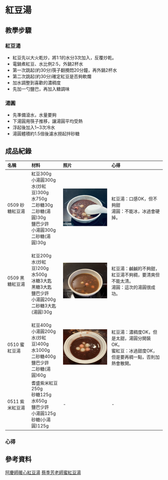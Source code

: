 # 紅豆湯

## 教學步驟
### 紅豆湯
- 紅豆先以大火乾炒，將1:1的水分3次加入，反覆炒乾。
- 電鍋煮紅豆、水比例2:5，外鍋2杯水
- 第一次跳起(約30分)筷子翻攪悶20分鐘，再外鍋2杯水
- 第二次跳起(約30分)確定紅豆是否夠軟爛
- 加水調整到喜歡的濃稠度
- 先加一勺鹽巴，再加入糖調味

### 湯圓
- 先準備滾水，水量要夠
- 下湯圓用筷子推移，讓湯圓平均受熱
- 浮起後加入1~3次冷水
- 湯圓體積約1.5倍後濾水撈起拌砂糖

## 成品紀錄
| 名稱            | 材料                                                                                                                            | 照片                                          | 心得                                                                                               |
| :-------------- | :------------------------------------------------------------------------------------------------------------------------------ | :-------------------------------------------- | :------------------------------------------------------------------------------------------------- |
| 0509 砂糖紅豆湯 | 紅豆300g<br>小湯圓300g<br>水(炒紅豆)300g<br>水750g<br>二砂糖30g<br>二砂糖(湯圓)30g<br>鹽巴少許<br>小湯圓300g<br>二砂糖(湯圓)30g | ![](./image/Snipaste_2024-05-12_15-14-44.png) | 紅豆湯：口感OK，但不夠甜<br>湯圓：不能冰，冰過會硬掉。                                             |
| 0509 黑糖紅豆湯 | <br>紅豆200g<br>水(炒紅豆)200g<br>水500g<br>冰糖3大匙<br>黑糖3大匙<br>鹽巴少許<br>小湯圓200g<br>二砂糖3大匙(湯圓)30g            | ![](./image/Snipaste_2024-05-12_15-14-52.png) | 紅豆湯：鹹鹹的不夠甜，紅豆湯不夠稠，要清爽但不能太清。<br>湯圓：這次的湯圓很成功。                 |
| 0510 蜜紅豆湯   | <br>紅豆400g<br>小湯圓200g<br>水(炒紅豆)400g<br>水1000g<br>二砂糖400g<br>鹽巴少許<br>二砂糖(湯圓)60g                            | ![](./image/Snipaste_2024-05-12_15-14-58.png) | 紅豆湯：濃稠度OK，但是太甜，湯圓分開裝OK。<br>蜜紅豆：冰過甜度OK，但是要再稠一點，否則加熱會散開。 |
| 0511 紫米紅豆湯 | 耆盛紫米紅豆250g<br>砂糖125g<br>水650g<br>鹽巴少許<br>小湯圓125g<br>砂糖(小湯圓)125g                                            | -                                             | -                                                                                                  |

### 心得

## 參考資料
[阿慶師暖心紅豆湯](https://www.youtube.com/watch?v=jX8RHnT2xs0&t=220s)
[蔡季芳老師蜜紅豆湯](https://www.youtube.com/watch?v=DPhaahfXnyQ)

